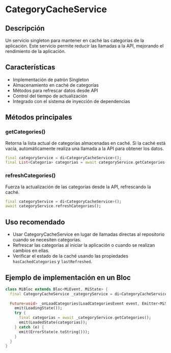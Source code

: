 # CategoryCacheService

## Descripción
Un servicio singleton para mantener en caché las categorías de la aplicación. Este servicio
permite reducir las llamadas a la API, mejorando el rendimiento de la aplicación.

## Características
- Implementación de patrón Singleton
- Almacenamiento en caché de categorías
- Métodos para refrescar datos desde API
- Control del tiempo de actualización
- Integrado con el sistema de inyección de dependencias

## Métodos principales

### getCategories()
Retorna la lista actual de categorías almacenadas en caché. Si la caché está vacía,
automáticamente realiza una llamada a la API para obtener los datos.

```dart
final categoryService = di<CategoryCacheService>();
final List<Categoria> categorias = await categoryService.getCategories();
```

### refreshCategories()
Fuerza la actualización de las categorías desde la API, refrescando la caché.

```dart
final categoryService = di<CategoryCacheService>();
await categoryService.refreshCategories();
```

## Uso recomendado
- Usar CategoryCacheService en lugar de llamadas directas al repositorio cuando se necesiten categorías.
- Refrescar las categorías al iniciar la aplicación o cuando se realizan cambios en ellas.
- Verificar el estado de la caché usando las propiedades `hasCachedCategories` y `lastRefreshed`.

## Ejemplo de implementación en un Bloc
```dart
class MiBloc extends Bloc<MiEvent, MiState> {
  final CategoryCacheService _categoryService = di<CategoryCacheService>();
  
  Future<void> _onLoadCategories(LoadCategoriesEvent event, Emitter<MiState> emit) async {
    emit(LoadingState());
    try {
      final categorias = await _categoryService.getCategories();
      emit(LoadedState(categorias));
    } catch (e) {
      emit(ErrorState(e.toString()));
    }
  }
}
```
